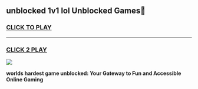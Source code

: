
## unblocked 1v1 lol Unblocked Games👋
<h3>
<a href="https://premium.freeplayer.one?title=unblocked_1v1_lol&ref=16F">CLICK TO PLAY</a></h3>
<hr>

<h3>
<a href="https://premium.freeplayer.one?title=unblocked_1v1_lol&ref=16F">CLICK 2 PLAY</a>
  
</h3>

<a href="https://premium.freeplayer.one?title=unblocked_1v1_lol&ref=16F/"><img src="https://clearcache.store/games.png"></a>


**worlds hardest game unblocked: Your Gateway to Fun and Accessible Online Gaming**
